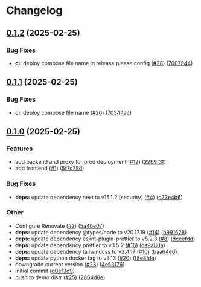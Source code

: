 # Changelog

## [0.1.2](https://github.com/glasskube/hello-distr/compare/0.1.1...0.1.2) (2025-02-25)


### Bug Fixes

* **ci:** deploy compose file name in release please config ([#28](https://github.com/glasskube/hello-distr/issues/28)) ([7007944](https://github.com/glasskube/hello-distr/commit/70079445c218c26792b45b29d1bc6275ac7c9c7e))

## [0.1.1](https://github.com/glasskube/hello-distr/compare/0.1.0...0.1.1) (2025-02-25)


### Bug Fixes

* **ci:** deploy compose file name ([#26](https://github.com/glasskube/hello-distr/issues/26)) ([70544ac](https://github.com/glasskube/hello-distr/commit/70544ac499394831fa269893c018442879e67667))

## [0.1.0](https://github.com/glasskube/hello-distr/compare/v0.0.1...0.1.0) (2025-02-25)


### Features

* add backend and proxy for prod deployment ([#12](https://github.com/glasskube/hello-distr/issues/12)) ([22b9f3f](https://github.com/glasskube/hello-distr/commit/22b9f3fb53043a6388a4b63867f018265778a53f))
* add frontend ([#1](https://github.com/glasskube/hello-distr/issues/1)) ([5f7d78d](https://github.com/glasskube/hello-distr/commit/5f7d78dbb2b1bde3befdfbb881de56d3db049f0a))


### Bug Fixes

* **deps:** update dependency next to v15.1.2 [security] ([#4](https://github.com/glasskube/hello-distr/issues/4)) ([c23e4b6](https://github.com/glasskube/hello-distr/commit/c23e4b6438b9f8f45bb3e4b180e8c0bfe663e674))


### Other

* Configure Renovate ([#2](https://github.com/glasskube/hello-distr/issues/2)) ([5a40e07](https://github.com/glasskube/hello-distr/commit/5a40e07a9c13ae421da73afc230e9707e22da17b))
* **deps:** update dependency @types/node to v20.17.19 ([#14](https://github.com/glasskube/hello-distr/issues/14)) ([b991628](https://github.com/glasskube/hello-distr/commit/b9916287cf70e580697a50bbada43f5e4ff1d1e2))
* **deps:** update dependency eslint-plugin-prettier to v5.2.3 ([#8](https://github.com/glasskube/hello-distr/issues/8)) ([dceefdd](https://github.com/glasskube/hello-distr/commit/dceefdd0a178f7038861fc2b48addfd6ab9707c8))
* **deps:** update dependency prettier to v3.5.2 ([#16](https://github.com/glasskube/hello-distr/issues/16)) ([da9a80a](https://github.com/glasskube/hello-distr/commit/da9a80a01ac6b6a00a20ad9a13f2fcc731d102a9))
* **deps:** update dependency tailwindcss to v3.4.17 ([#10](https://github.com/glasskube/hello-distr/issues/10)) ([baa64e6](https://github.com/glasskube/hello-distr/commit/baa64e67851fefd1462d64f9d831d08913c00d58))
* **deps:** update python docker tag to v3.13 ([#20](https://github.com/glasskube/hello-distr/issues/20)) ([f8e3fda](https://github.com/glasskube/hello-distr/commit/f8e3fda8b927e7a04cd43fab66c9e0fe681f5309))
* downgrade current version ([#23](https://github.com/glasskube/hello-distr/issues/23)) ([4e53176](https://github.com/glasskube/hello-distr/commit/4e531767c38496e890403ab5285201cb638eb619))
* initial commit ([d0ef3d9](https://github.com/glasskube/hello-distr/commit/d0ef3d908894299e4f08e5d4966ad806f06aa95e))
* push to demo distr ([#25](https://github.com/glasskube/hello-distr/issues/25)) ([2864d8e](https://github.com/glasskube/hello-distr/commit/2864d8e906805bc42629945b5edd0b5de37d1df5))
